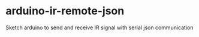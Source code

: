 # arduino-ir-remote-json
Sketch arduino to send and receive IR signal with serial json communication 
